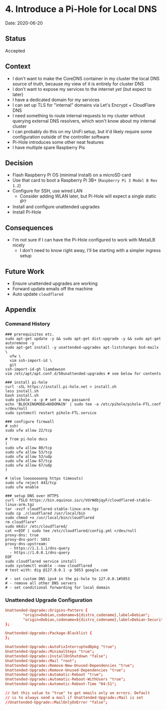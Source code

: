 # 4. Introduce a Pi-Hole for Local DNS

Date: 2020-06-20

## Status

Accepted

## Context

- I don't want to make the CoreDNS container in my cluster the local DNS source of truth, because my view of it is entirely for cluster DNS
- I don't want to expose my services to the internet _yet_ (but expect to later)
- I have a dedicated domain for my services
- I can set up TLS for "internal" domains via Let's Encrypt + CloudFlare DNS
- I need something to route internal requests to my cluster without querying external DNS resolvers, which won't know about my internal cluster
- I can probably do this on my UniFi setup, but it'd likely require some configuration outside of the controller software
- Pi-Hole introduces some other neat features
- I have multiple spare Raspberry Pis

## Decision

- Flash Raspberry Pi OS (minimal install) on a microSD card
- Use that card to boot a Raspberry Pi 3B+ (`Raspberry Pi 3 Model B Rev 1.2`)
- Configure for SSH, use wired LAN
  - Consider adding WLAN later, but Pi-Hole will expect a single static IP?
- Install and configure unattended upgrades
- Install Pi-Hole

## Consequences

- I'm not sure if I can have the Pi-Hole configured to work with MetalLB nicely
  - I don't need to know right away, I'll be starting with a simpler ingress setup

## Future Work

- Ensure unattended upgrades are working
- Forward update emails off the machine
- Auto update `cloudflared`

## Appendix

### Command History

```shell
### prerequisites etc.
sudo apt-get update -y && sudo apt-get dist-upgrade -y && sudo apt-get autoremove -y
sudo apt-get install -y unattended-upgrades apt-listchanges bsd-mailx \
  ufw \
  vim ssh-import-id \
  git
ssh-import-id-gh liamdawson
vim /etc/apt/apt.conf.d/50unattended-upgrades # see below for contents

### install pi-hole
curl -sSL https://install.pi-hole.net > install.sh
less install.sh
bash install.sh
sudo pihole -a -p # set a new password
echo 'BLOCKINGMODE=NXDOMAIN' | sudo tee -a /etc/pihole/pihole-FTL.conf >/dev/null
sudo systemctl restart pihole-FTL.service

### configure firewall
# ssh!
sudo ufw allow 22/tcp

# from pi-hole docs
(
sudo ufw allow 80/tcp
sudo ufw allow 53/tcp
sudo ufw allow 53/udp
sudo ufw allow 67/tcp
sudo ufw allow 67/udp
)

# (else loooooooong https timeouts)
sudo ufw reject 443/tcp
sudo ufw enable

### setup DNS over HTTPS
curl -fSLO https://bin.equinox.io/c/VdrWdbjqyF/cloudflared-stable-linux-arm.tgz
tar -xvzf cloudflared-stable-linux-arm.tgz
sudo cp ./cloudflared /usr/local/bin
sudo chmod +x /usr/local/bin/cloudflared
rm cloudflare*
sudo mkdir /etc/cloudflared/
cat <<EOF | sudo tee /etc/cloudflared/config.yml >/dev/null
proxy-dns: true
proxy-dns-port: 5053
proxy-dns-upstream:
  - https://1.1.1.1/dns-query
  - https://1.0.0.1/dns-query
EOF
sudo cloudflared service install
sudo systemctl enable --now cloudflared
# test with: dig @127.0.0.1 -p 5053 google.com

# - set custom DNS ipv4 in the pi-hole to 127.0.0.1#5053
# - remove all other DNS servers
# - set conditional forwarding for local domain
```

### Unattended Upgrade Configuration

```conf
Unattended-Upgrade::Origins-Pattern {
        "origin=Debian,codename=${distro_codename},label=Debian";
        "origin=Debian,codename=${distro_codename},label=Debian-Security";
};

Unattended-Upgrade::Package-Blacklist {
};

Unattended-Upgrade::AutoFixInterruptedDpkg "true";
Unattended-Upgrade::MinimalSteps "true";
Unattended-Upgrade::InstallOnShutdown "false";
Unattended-Upgrade::Mail "root";
Unattended-Upgrade::Remove-New-Unused-Dependencies "true";
Unattended-Upgrade::Remove-Unused-Dependencies "true";
Unattended-Upgrade::Automatic-Reboot "true";
Unattended-Upgrade::Automatic-Reboot-WithUsers "true";
Unattended-Upgrade::Automatic-Reboot-Time "04:51";

// Set this value to "true" to get emails only on errors. Default
// is to always send a mail if Unattended-Upgrade::Mail is set
//Unattended-Upgrade::MailOnlyOnError "false";
```
